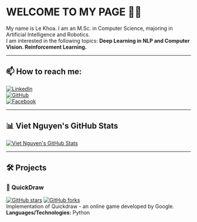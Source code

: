 # WELCOME TO MY PAGE 👋👋

My name is Le Khoa. I am an M.Sc. in Computer Science, majoring in Artificial Intelligence and Robotics.  
I am interested in the following topics: **Deep Learning in NLP and Computer Vision. Reinforcement Learning.**

---

## 📫 How to reach me:
[![LinkedIn](https://img.shields.io/badge/LinkedIn-%230077B5.svg?style=for-the-badge&logo=linkedin&logoColor=white)](https://www.linkedin.com/in/lê-khoa-8062241a8/)  
[![GitHub](https://img.shields.io/badge/GitHub-%2312100E.svg?style=for-the-badge&logo=github&logoColor=white)](https://github.com/khoaltd)  
[![Facebook](https://img.shields.io/badge/YouTube-%23FF0000.svg?style=for-the-badge&logo=youtube&logoColor=white)](https://youtube.com/)

---

## 📊 Viet Nguyen's GitHub Stats
[![Viet Nguyen's GitHub Stats](https://github-readme-stats.vercel.app/api?username=khoaltd&show_icons=true&theme=radical)](https://github.com/khoaltd)

---

## 🛠 Projects
### 🎨 QuickDraw
[![GitHub stars](https://img.shields.io/github/stars/khoaltd/quickdraw?style=social)](https://github.com/khoaltd/quickdraw)
[![GitHub forks](https://img.shields.io/github/forks/khoaltd/quickdraw?style=social)](https://github.com/khoaltd/quickdraw)  
Implementation of Quickdraw - an online game developed by Google.  
**Languages/Technologies:** Python  